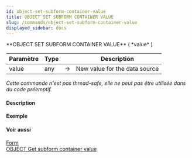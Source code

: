```yaml
---
id: object-set-subform-container-value
title: OBJECT SET SUBFORM CONTAINER VALUE
slug: /commands/object-set-subform-container-value
displayed_sidebar: docs
---
```


<!--REF #_command_.OBJECT SET SUBFORM CONTAINER VALUE.Syntax-->**OBJECT SET SUBFORM CONTAINER VALUE** ( *value* )<!-- END REF-->
<!--REF #_command_.OBJECT SET SUBFORM CONTAINER VALUE.Params-->
| Paramètre | Type |  | Description |
| --- | --- | --- | --- |
| value | any | &#8594;  | New value for the data source |

<!-- END REF-->

*Cette commande n'est pas thread-safe, elle ne peut pas être utilisée dans du code préemptif.*


#### Description 



#### Exemple 

#### Voir aussi 

[Form](form.md)  
[OBJECT Get subform container value](object-get-subform-container-value.md)  